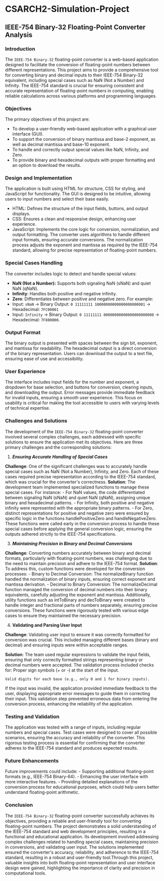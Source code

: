 # CSARCH2-Simulation-Project
## IEEE-754 Binary-32 Floating-Point Converter Analysis
### Introduction
The `IEEE-754 Binary-32` floating-point converter is a web-based application designed to facilitate the conversion of floating-point numbers between different representations. This project aims to provide a comprehensive tool for converting binary and decimal inputs to their IEEE-754 Binary-32 equivalent, including special cases such as NaN (Not a Number) and Infinity. The IEEE-754 standard is crucial for ensuring consistent and accurate representation of floating-point numbers in computing, enabling reliable calculations across various platforms and programming languages.


### Objectives
The primary objectives of this project are:
  - To develop a user-friendly web-based application with a graphical user interface (GUI).
  - To support the conversion of binary mantissa and base-2 exponent, as well as decimal mantissa and base-10 exponent.
  - To handle and correctly output special values like NaN, Infinity, and Zero.
  - To provide binary and hexadecimal outputs with proper formatting and an option to download the results.
  

### Design and Implementation
The application is built using HTML for structure, CSS for styling, and JavaScript for functionality. The GUI is designed to be intuitive, allowing users to input numbers and select their base easily.
  - HTML: Defines the structure of the input fields, buttons, and output displays.
  - CSS: Ensures a clean and responsive design, enhancing user experience.
  - JavaScript: Implements the core logic for conversion, normalization, and output formatting.
The converter uses algorithms to handle different input formats, ensuring accurate conversions. The normalization process adjusts the exponent and mantissa as required by the IEEE-754 standard, allowing for precise representation of floating-point numbers.


### Special Cases Handling
The converter includes logic to detect and handle special values:
  - **NaN (Not a Number):** Supports both signaling NaN (sNaN) and quiet NaN (qNaN).
  - **Infinity**: Handles both positive and negative infinity.
  - **Zero**: Differentiates between positive and negative zero.
For example:
  - Input: `sNaN` → Binary Output: `0 11111111 10000000000000000000001` → Hexadecimal: `7FC00001`
  - Input: `Infinity` → Binary Output: `0 11111111 00000000000000000000000` → Hexadecimal: `7F800000`.
  

### Output Format
  The binary output is presented with spaces between the sign bit, exponent, and mantissa for readability. The hexadecimal output is a direct conversion of the binary representation. Users can download the output to a text file, ensuring ease of use and accessibility.
### User Experience
  The interface includes input fields for the number and exponent, a dropdown for base selection, and buttons for conversion, clearing inputs, and downloading the output. Error messages provide immediate feedback for invalid inputs, ensuring a smooth user experience. This focus on usability is critical for making the tool accessible to users with varying levels of technical expertise.
### Challenges and Solutions

The development of the `IEEE-754 Binary-32` floating-point converter involved several complex challenges, each addressed with specific solutions to ensure the application met its objectives. Here are three primary challenges and the corresponding solutions:

1. _**Ensuring Accurate Handling of Special Cases**_

  **Challenge**: One of the significant challenges was to accurately handle special cases such as NaN (Not a Number), Infinity, and Zero. Each of these cases required precise representation according to the IEEE-754 standard, which was crucial for the converter's correctness.
  **Solution**: The development team implemented specialized functions to manage these special cases. For instance:
    - For NaN values, the code differentiated between signaling NaN (sNaN) and quiet NaN (qNaN), assigning unique binary and hexadecimal patterns.
    - For Infinity, both positive and negative infinity were represented with the appropriate binary patterns.
    - For Zero, distinct representations for positive and negative zero were ensured by specific logic in the functions handlePositiveZero and handleNegativeZero.
  These functions were called early in the conversion process to handle these special cases before applying the general conversion logic, ensuring the outputs adhered strictly to the IEEE-754 specifications.

3. _**Maintaining Precision in Binary and Decimal Conversions**_

  **Challenge**: Converting numbers accurately between binary and decimal formats, particularly with floating-point numbers, was challenging due to the need to maintain precision and adhere to the IEEE-754 format.
  **Solution**: To address this, custom functions were developed for the conversion processes:
    - Binary to Decimal Conversion: The normalizeBinary function handled the normalization of binary inputs, ensuring correct exponent and mantissa derivation.
    - Decimal to Binary Conversion: The normalizeDecimal function managed the conversion of decimal numbers into their binary equivalents, carefully adjusting the exponent and mantissa.
  Additionally, utility functions such as intToBinary and decToBinary were created to handle integer and fractional parts of numbers separately, ensuring precise conversions. These functions were rigorously tested with various edge cases to ensure they maintained the necessary precision.

4. **Validating and Parsing User Input**

  **Challenge**: Validating user input to ensure it was correctly formatted for conversion was crucial. This included managing different bases (binary and decimal) and ensuring inputs were within acceptable ranges.

  **Solution**: The team used regular expressions to validate the input fields, ensuring that only correctly formatted strings representing binary or decimal numbers were accepted. The validation process included checks for:
      Proper sign symbols (+ or -) at the start of the input.

    Valid digits for each base (e.g., only 0 and 1 for binary inputs).

  If the input was invalid, the application provided immediate feedback to the user, displaying appropriate error messages to guide them in correcting their input. This validation step prevented erroneous data from entering the conversion process, enhancing the reliability of the application.


### Testing and Validation
  The application was tested with a range of inputs, including regular numbers and special cases. Test cases were designed to cover all possible scenarios, ensuring the accuracy and reliability of the converter. This rigorous testing process is essential for confirming that the converter adheres to the IEEE-754 standard and produces expected results.
### Future Enhancements
  Future improvements could include:
    - Supporting additional floating-point formats (e.g., IEEE-754 Binary-64).
    - Enhancing the user interface with more interactive features.
    - Providing detailed explanations of the conversion process for educational purposes, which could help users better understand floating-point arithmetic.
### Conclusion
  The `IEEE-754 Binary-32` floating-point converter successfully achieves its objectives, providing a reliable and user-friendly tool for converting floating-point numbers. The project demonstrates a solid understanding of the IEEE-754 standard and web development principles, resulting in a functional and educational application. Its development involved addressing complex challenges related to handling special cases, maintaining precision in conversions, and validating user input. The solutions implemented ensured the converter's accuracy, reliability, and adherence to the IEEE-754 standard, resulting in a robust and user-friendly tool.Through this project, valuable insights into both floating-point representation and user interface design were gained, highlighting the importance of clarity and precision in computational tools.